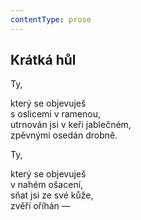 ```yaml
---
contentType: prose
---
```


## Krátká hůl

Ty,

který se objevuješ  
s oslicemi v ramenou,  
utrnován jsi v keři jablečném,  
zpěvnými osedán drobně.

Ty,

který se objevuješ  
v nahém ošacení,  
sňat jsi ze své kůže,  
zvěří oříhán —
